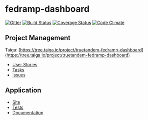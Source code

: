 # fedramp-dashboard

[![Gitter](https://badges.gitter.im/truetandem/fedramp-dashboard.svg)](https://gitter.im/truetandem/fedramp-dashboard?utm_source=badge&utm_medium=badge&utm_campaign=pr-badge)
[![Build Status](https://travis-ci.org/truetandem/fedramp-dashboard.svg?branch=master)](https://travis-ci.org/truetandem/fedramp-dashboard)
[![Coverage Status](https://coveralls.io/repos/github/truetandem/fedramp-dashboard/badge.svg?branch=master)](https://coveralls.io/github/truetandem/fedramp-dashboard?branch=master)
[![Code Climate](https://codeclimate.com/github/truetandem/fedramp-dashboard/badges/gpa.svg)](https://codeclimate.com/github/truetandem/fedramp-dashboard)

## Project Management

Taiga: [https://tree.taiga.io/project/truetandem-fedramp-dashboard](https://tree.taiga.io/project/truetandem-fedramp-dashboard)

 - [User Stories](https://api.taiga.io/api/v1/userstories/csv?uuid=926a76483f8144adacd750da0f95ebe8)
 - [Tasks](https://api.taiga.io/api/v1/tasks/csv?uuid=b0b63151452144f594a1d03631dcb447)
 - [Issues](https://api.taiga.io/api/v1/issues/csv?uuid=3116edcad252441d98f87c217490766b)

## Application
 - [Site](https://truetandem.github.io/fedramp-dashboard/)
 - [Tests](https://truetandem.github.io/fedramp-dashboard/test)
 - [Documentation](https://truetandem.github.io/fedramp-dashboard/doc)
